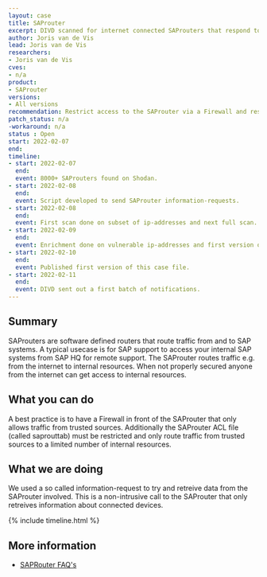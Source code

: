 ```yaml
---
layout: case
title: SAProuter
excerpt: DIVD scanned for internet connected SAProuters that respond to information-requests, meaning they are not properly secured.
author: Joris van de Vis
lead: Joris van de Vis
researchers:
- Joris van de Vis
cves:
- n/a
product:
- SAProuter
versions:
- All versions
recommendation: Restrict access to the SAProuter via a Firewall and restricted Access Control Lists.  
patch_status: n/a
-workaround: n/a
status : Open
start: 2022-02-07
end:
timeline:
- start: 2022-02-07
  end:
  event: 8000+ SAProuters found on Shodan.
- start: 2022-02-08
  end:
  event: Script developed to send SAProuter information-requests.
- start: 2022-02-08
  end:
  event: First scan done on subset of ip-addresses and next full scan.
- start: 2022-02-09
  end:
  event: Enrichment done on vulnerable ip-addresses and first version of this case file.
- start: 2022-02-10
  end:
  event: Published first version of this case file.
- start: 2022-02-11
  end:
  event: DIVD sent out a first batch of notifications.
---
```


## Summary

SAProuters are software defined routers that route traffic from and to SAP systems. A typical usecase is for SAP support to access your internal SAP systems from SAP HQ for remote support. The SAProuter routes traffic e.g. from the internet to internal resources.
When not properly secured anyone from the internet can get access to internal resources.

## What you can do

A best practice is to have a Firewall in front of the SAProuter that only allows traffic from trusted sources. Additionally the SAProuter ACL file (called saprouttab) must be restricted and only route traffic from trusted sources to a limited number of internal resources.  

## What we are doing

We used a so called information-request to try and retreive data from the SAProuter involved. This is a non-intrusive call to the SAProuter that only retreives information about connected devices.

{% include timeline.html %}


## More information
* [SAPRouter FAQ's](https://blogs.sap.com/2018/05/21/sap-router-faqs/)
